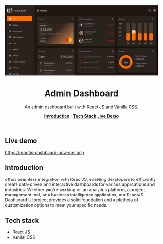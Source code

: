 <p align="center">
    <img alt="typing test screenshot" src="https://github.com/Vargriym/reactjs-dashboard-ui/blob/main/src/assets/images/react-app-interface.png">
    <h1 align="center">Admin Dashboard</h1>
  </a>
</p>

<p align="center">
  An admin dashboard built with React JS and Vanilla CSS.
</p>

<p align="center">
  <a href="#introduction"><strong>Introduction</strong></a> ·
  <a href="#tech-stack"><strong>Tech Stack</strong></a>
    <a href="#live-demo"><strong>Live Demo</strong></a>

</p>

<br/>

## Live demo
https://reactjs-dashboard-ui.vercel.app

<!-- ABOUT THE PROJECT -->

## Introduction

offers seamless integration with ReactJS, enabling developers to efficiently create data-driven and interactive dashboards 
for various applications and industries. Whether you're working on an analytics platform, a project management tool, or a business intelligence application, our ReactJS Dashboard UI project provides a solid foundation and a plethora of customization options to meet your specific needs. 

## Tech stack

- React JS
- Vanilal CSS
